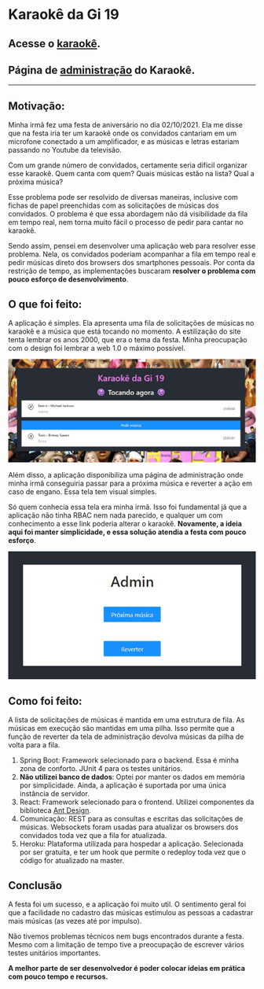 # Karaokê da Gi 19

## Acesse o [karaokê](https://gi-karaoke.herokuapp.com/).

## Página de [administração](https://gi-karaoke.herokuapp.com/admin) do Karaokê.

---
## Motivação:

Minha irmã fez uma festa de aniversário no dia 02/10/2021. Ela me disse que na festa iria ter um karaokê onde os convidados cantariam em um microfone conectado a um amplificador, e as músicas e letras estariam passando no Youtube da televisão.

Com um grande número de convidados, certamente seria difícil organizar esse karaokê. Quem canta com quem? Quais músicas estão na lista? Qual a próxima música?

Esse problema pode ser resolvido de diversas maneiras, inclusive com fichas de papel preenchidas com as solicitações de músicas dos convidados. O problema é que essa abordagem não dá visibilidade da fila em tempo real, nem torna muito fácil o processo de pedir para cantar no karaokê.

Sendo assim, pensei em desenvolver uma aplicação web para resolver esse problema. Nela, os convidados poderiam acompanhar a fila em tempo real e pedir músicas direto dos browsers dos smartphones pessoais. Por conta da restrição de tempo, as implementações buscaram **resolver o problema com pouco esforço de desenvolvimento**.

## O que foi feito:

A aplicação é simples. Ela apresenta uma fila de solicitações de músicas no karaokê e a música que está tocando no momento. A estilização do site tenta lembrar os anos 2000, que era o tema da festa. Minha preocupação com o design foi lembrar a web 1.0 o máximo possível.

![Imagem inicial site](/assets/Fig1.jpg "Imagem inicial site")

Além disso, a aplicação disponibiliza uma página de administração onde minha irmã conseguiria passar para a próxima música e reverter a ação em caso de engano. Essa tela tem visual simples. 

Só quem conhecia essa tela era minha irmã. Isso foi fundamental já que a aplicação não tinha RBAC nem nada parecido, e qualquer um com conhecimento a esse link poderia alterar o karaokê. **Novamente, a ideia aqui foi manter simplicidade, e essa solução atendia a festa com pouco esforço**.

![Imagem admin](/assets/Fig2.jpg "Imagem admin")

## Como foi feito:

A lista de solicitações de músicas é mantida em uma estrutura de fila. As músicas em execução são mantidas em uma pilha. Isso permite que a função de reverter da tela de administração devolva músicas da pilha de volta para a fila.

1. Spring Boot: Framework selecionado para o backend. Essa é minha zona de conforto. JUnit 4 para os testes unitários.
2. **Não utilizei banco de dados**: Optei por manter os dados em memória por simplicidade. Ainda, a aplicação é suportada por uma única instância de servidor.
3. React: Framework selecionado para o frontend. Utilizei componentes da biblioteca [Ant Design](https://ant.design/components/overview/).
4. Comunicação: REST para as consultas e escritas das solicitações de músicas. Websockets foram usadas para atualizar os browsers dos convidados toda vez que a fila for atualizada.
5. Heroku: Plataforma utilizada para hospedar a aplicação. Selecionada por ser gratuita, e ter um hook que permite o redeploy toda vez que o código for atualizado na master.

## Conclusão

A festa foi um sucesso, e a aplicação foi muito util. O sentimento geral foi que a facilidade no cadastro das músicas estimulou as pessoas a cadastrar mais músicas (as vezes até por impulso). 

Não tivemos problemas técnicos nem bugs encontrados durante a festa. Mesmo com a limitação de tempo tive a preocupação de escrever vários testes unitários importantes.

**A melhor parte de ser desenvolvedor é poder colocar ideias em prática com pouco tempo e recursos.**


